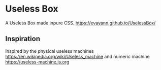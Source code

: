 # Useless Box

A Useless Box made inpure CSS. https://evayann.github.io/UselessBox/

## Inspiration

Inspired by the physical useless machines https://en.wikipedia.org/wiki/Useless_machine and numeric machine https://useless-machine.js.org
